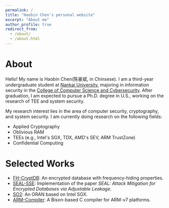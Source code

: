 ```yaml
---
permalink: /
title: "Haobin Chen's personal website"
excerpt: "About me"
author_profile: true
redirect_from: 
  - /about/
  - /about.html
---
```


About
======
Hello! My name is Haobin Chen(陈豪斌, in Chinsese). I am a third-year undergraduate student at [Nankai University](https://www.nankai.edu.cn), majoring in information security in the [College of Computer Science and Cybersecurity](https://cyber.nankai.edu.cn). After graduation, I am expected to pursue a Ph.D. degree in U.S., working on the research of TEE and system security.

My research interest lies in the area of computer security, cryptography, and system security. I am currently doing research on the following fields:

* Applied Cryptography
* Oblivious RAM
* TEEs (e.g., Intel's SGX, TDX, AMD's SEV, ARM TrustZone)
* Confidential Computing

Selected Works
======

* [FH-CryptDB](https://github.com/hiroki-chen/FH_CryptDB): An encrypted database with frequency-hiding properties.
* [SEAL-SSE](https://github.com/hiroki-chen/SSE-SEAL): Implementation of the paper *SEAL: Attack Mitigation for Encrypted Databases via Adjustable Leakage*.
* [SO2](https://github.com/hiroki-chen/SGXOram): An ORAN based on Intel SGX.
* [ARM-Compiler](https://github.com/hiroki-chen/NKUCompiler): A Bison-based C compiler for ARM-v7 platforms.

